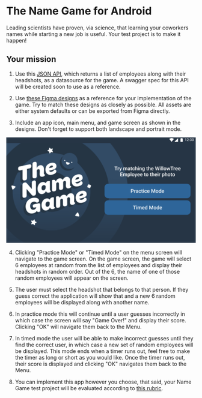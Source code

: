 # The Name Game for Android

Leading scientists have proven, via science, that learning your coworkers names while starting a new job is useful. Your test project is to make it happen!


## Your mission

1. Use this [JSON API](https://willowtreeapps.com/api/v1.0/profiles/), which returns a list of employees along with their headshots, as a datasource for the game. A swagger spec for this API will be created soon to use as a reference.

2. Use [these Figma designs](https://www.figma.com/file/yUzRfmltt1m1UT9UkKL3y6/namegame?node-id=177%3A0) as a reference for your implementation of the game. Try to match these designs as closely as possible. All assets are either system defaults or can be exported from Figma directly.

3. Include an app icon, main menu, and game screen as shown in the designs. Don't forget to support both landscape and portrait mode.

![Landscape Main Menu](assets/screenshots/landscape_home.png)

4. Clicking "Practice Mode" or "Timed Mode" on the menu screen will navigate to the game screen. On the game screen, the game will select 6 employees at random from the list of employees and display their headshots in random order. Out of the 6, the name of one of those random employees will appear on the screen.

5. The user must select the headshot that belongs to that person. If they guess correct the application will show that and a new 6 random employees will be displayed along with another name.

6. In practice mode this will continue until a user guesses incorrectly in which case the screen will say "Game Over!" and display their score. Clicking "OK" will navigate them back to the Menu.

7. In timed mode the user will be able to make incorrect guesses until they find the correct user, in which case a new set of random employees will be displayed. This mode ends when a timer runs out, feel free to make the timer as long or short as you would like. Once the timer runs out, their score is displayed and clicking "OK" navigates them back to the Menu.

8. You can implement this app however you choose, that said, your Name Game test project will be evaluated according to [this rubric](namegame_evaluation_rubric.pdf).